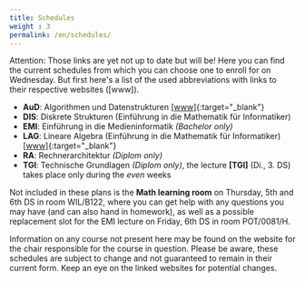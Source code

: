 ```yaml
---
title: Schedules
weight : 3
permalink: /en/schedules/
---
```


<!--
<div style="border:1px solid #222; padding:0 0.5em; margin-bottom: 2em">
<h4>Attention - current changes (08.10.2016 - 15:30)</h4>
There were some small changes to 1 schedule (Bachelor/9).
</div>

<div style="border:1px solid #222; padding:0 0.5em; margin-bottom: 2em">
<h4>Attention - current changes (05.10.2016 - 08:30)</h4>
There were some small changes to 3 schedules (Bachelor/5, Bachelor/6, Diplom/1).
</div>
-->

Attention: Those links are yet not up to date but will be!
Here you can find the current schedules from which you can choose one to enroll for on Wednesday. But first here's a list of the used abbreviations with links to their respective websites ([www]).

* **AuD**: Algorithmen und Datenstrukturen
           [[www]](https://www.inf.tu-dresden.de/index.php?node_id=3749){:target="_blank"}
* **DIS**: Diskrete Strukturen (Einführung in die Mathematik für Informatiker)
* **EMI**: Einführung in die Medieninformatik *(Bachelor only)*
* **LAG**: Lineare Algebra (Einführung in die Mathematik für Informatiker)
					 [[www]](https://www.math.tu-dresden.de/~baumann/lineare_algebra___einfuehrung_in_die_mathematik_fuer_informatiker.html){:target="_blank"}
* **RA**:  Rechnerarchitektur *(Diplom only)*
* **TGI**: Technische Grundlagen *(Diplom only)*, the lecture **[TGI]** (Di., 3. DS) takes place only during the *even* weeks

Not included in these plans is the **Math learning room** on Thursday, 5th and 6th DS in room WIL/B122, where you can get help with any questions you may have (and can also hand in homework), as well as a possible replacement slot for the EMI lecture on Friday, 6th DS in room POT/0081/H.

Information on any course not present here may be found on the website for the chair responsible for the course in question. Please be aware, these schedules are subject to change and not guaranteed to remain in their current form. Keep an eye on the linked websites for potential changes.

<!--
{% include all-schedules.html %}
-->